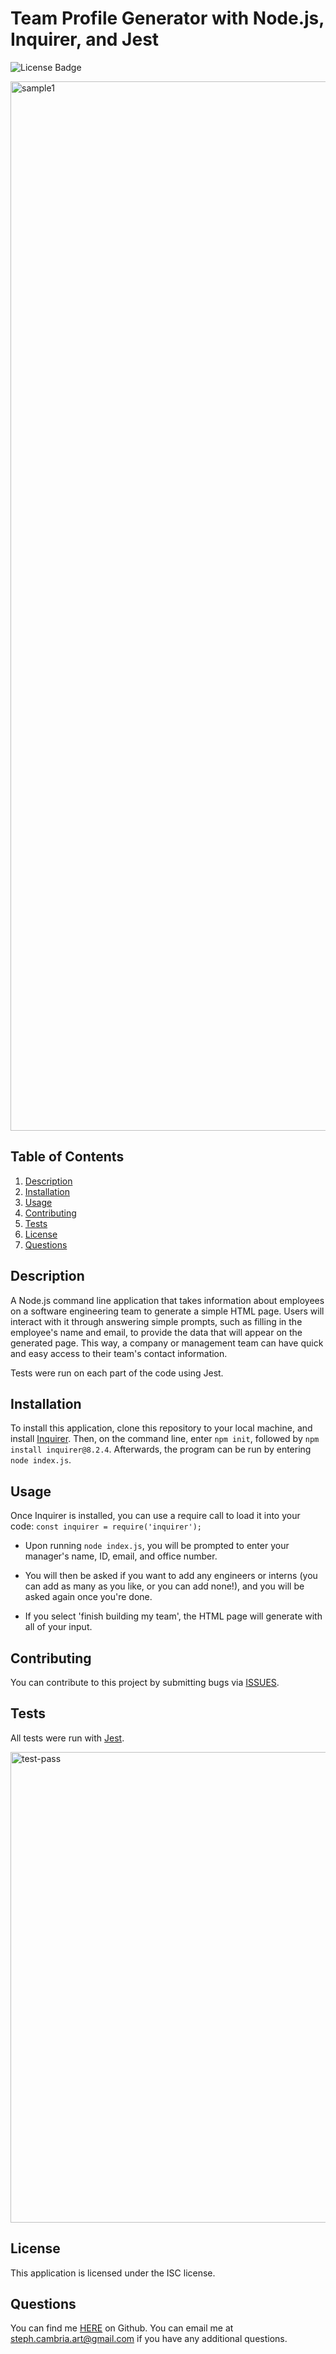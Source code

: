 # Team Profile Generator with Node.js, Inquirer, and Jest
![License Badge](https://shields.io/badge/license-ISC-green)

<img width="1679" alt="sample1" src="https://user-images.githubusercontent.com/107421370/189795722-6b231465-1c0c-423f-bb43-7a731d06bd22.png">



## Table of Contents
1. [Description](#description)
2. [Installation](#installation)
3. [Usage](#usage)
4. [Contributing](#contributing)
5. [Tests](#tests)
6. [License](#license)
7. [Questions](#questions)

## Description
A Node.js command line application that takes information about employees on a software engineering team to generate a simple HTML page. Users will interact with it through answering simple prompts, such as filling in the employee's name and email, to provide the data that will appear on the generated page. This way, a company or management team can have quick and easy access to their team's contact information.

Tests were run on each part of the code using Jest.
## Installation
To install this application, clone this repository to your local machine, and install [Inquirer](https://www.npmjs.com/package/inquirer/v/8.2.4). Then, on the command line, enter ```npm init```, followed by ```npm install inquirer@8.2.4```. Afterwards, the program can be run by entering ```node index.js```.
## Usage
Once Inquirer is installed, you can use a require call to load it into your code: ```const inquirer = require('inquirer');```

* Upon running ```node index.js```, you will be prompted to enter your manager's name, ID, email, and office number.

* You will then be asked if you want to add any engineers or interns (you can add as many as you like, or you can add none!), and you will be asked again once you're done. 

* If you select 'finish building my team', the HTML page will generate with all of your input.
## Contributing
You can contribute to this project by submitting bugs via [ISSUES](https://github.com/StephCambria/NodeREADMEGenerator/issues).
## Tests
All tests were run with [Jest](https://jestjs.io/docs/getting-started).

<img width="753" alt="test-pass" src="https://user-images.githubusercontent.com/107421370/189795350-1a35bcf0-884a-42aa-b8e9-a80b6b6c882f.png">


## License
This application is licensed under the ISC license.

## Questions
You can find me [HERE](https://github.com/StephCambria) on Github.
You can email me at steph.cambria.art@gmail.com if you have any additional questions.
